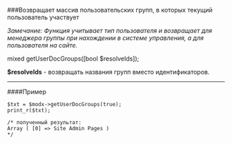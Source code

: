 ###Возвращает массив пользовательских групп, в которых текущий пользователь участвует

*Замечание: Функция учитывает тип пользователя и возвращает для менеджера группы при нахождении в системе управления, а для пользователя на сайте.*

mixed getUserDocGroups([bool $resolveIds]);

**$resolveIds** - возвращать названия групп вместо идентификаторов.

***

####Пример

	$txt = $modx->getUserDocGroups(true); 
	print_r($txt); 
	
	/* полученный результат: 
	Array ( [0] => Site Admin Pages ) 
	*/